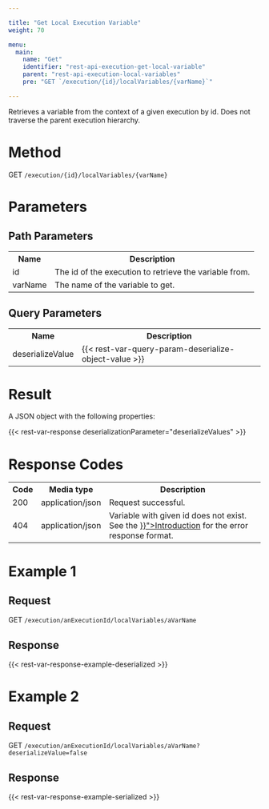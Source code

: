 ```yaml
---

title: "Get Local Execution Variable"
weight: 70

menu:
  main:
    name: "Get"
    identifier: "rest-api-execution-get-local-variable"
    parent: "rest-api-execution-local-variables"
    pre: "GET `/execution/{id}/localVariables/{varName}`"

---
```



Retrieves a variable from the context of a given execution by id. Does not traverse the parent execution hierarchy.


# Method

GET `/execution/{id}/localVariables/{varName}`


# Parameters

## Path Parameters

<table class="table table-striped">
  <tr>
    <th>Name</th>
    <th>Description</th>
  </tr>
  <tr>
    <td>id</td>
    <td>The id of the execution to retrieve the variable from.</td>
  </tr>
  <tr>
    <td>varName</td>
    <td>The name of the variable to get.</td>
  </tr>
</table>

## Query Parameters

<table class="table table-striped">
  <tr>
    <th>Name</th>
    <th>Description</th>
  </tr>
  <tr>
    <td>deserializeValue</td>
    <td>
      {{< rest-var-query-param-deserialize-object-value >}}
    </td>
  </tr>
</table>


# Result

A JSON object with the following properties:

{{< rest-var-response deserializationParameter="deserializeValues" >}}


# Response Codes

<table class="table table-striped">
  <tr>
    <th>Code</th>
    <th>Media type</th>
    <th>Description</th>
  </tr>
  <tr>
    <td>200</td>
    <td>application/json</td>
    <td>Request successful.</td>
  </tr>
  <tr>
    <td>404</td>
    <td>application/json</td>
    <td>Variable with given id does not exist. See the <a href="{{< relref "reference/rest/overview/_index.md#error-handling" >}}">Introduction</a> for the error response format.</td>
  </tr>
</table>


# Example 1

## Request

GET `/execution/anExecutionId/localVariables/aVarName`

## Response

{{< rest-var-response-example-deserialized >}}


# Example 2

## Request

GET `/execution/anExecutionId/localVariables/aVarName?deserializeValue=false`

## Response

{{< rest-var-response-example-serialized >}}
